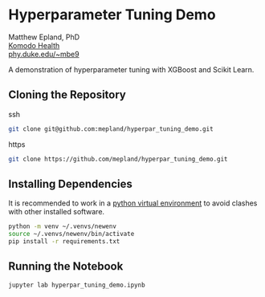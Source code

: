 # Hyperparameter Tuning Demo
Matthew Epland, PhD  
[Komodo Health](https://www.komodohealth.com/)  
[phy.duke.edu/~mbe9](http://www.phy.duke.edu/~mbe9)  

A demonstration of hyperparameter tuning with XGBoost and Scikit Learn.  

## Cloning the Repository
ssh  
```bash
git clone git@github.com:mepland/hyperpar_tuning_demo.git
```

https  
```bash
git clone https://github.com/mepland/hyperpar_tuning_demo.git
```

## Installing Dependencies
It is recommended to work in a [python virtual environment](https://realpython.com/python-virtual-environments-a-primer/) to avoid clashes with other installed software.
```bash
python -m venv ~/.venvs/newenv
source ~/.venvs/newenv/bin/activate
pip install -r requirements.txt
```

## Running the Notebook

```bash
jupyter lab hyperpar_tuning_demo.ipynb
```
